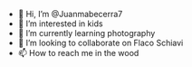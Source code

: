 - 👋 Hi, I’m @Juanmabecerra7
- 👀 I’m interested in kids
- 🌱 I’m currently learning photography
- 💞️ I’m looking to collaborate on Flaco Schiavi
- 📫 How to reach me in the wood

<!---
Juanmabecerra7/Juanmabecerra7 is a ✨ special ✨ repository because its `README.md` (this file) appears on your GitHub profile.
You can click the Preview link to take a look at your changes.
--->
